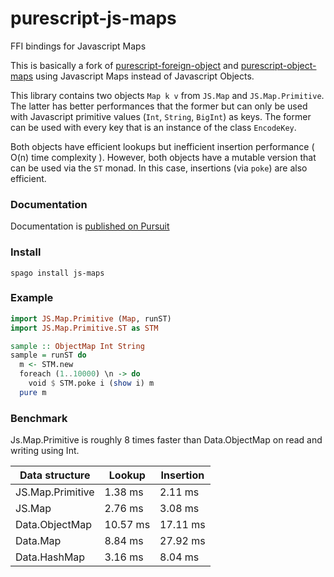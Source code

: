 # purescript-js-maps

FFI bindings for Javascript Maps

This is basically a fork of [purescript-foreign-object](https://github.com/purescript/purescript-foreign-object)
and [purescript-object-maps](https://github.com/thought2/purescript-object-maps)
using Javascript Maps instead of Javascript Objects.

This library contains two objects `Map k v` from `JS.Map` and `JS.Map.Primitive`.
The latter has better performances that the former but can only be used with Javascript primitive values (`Int`, `String`, `BigInt`) as keys. The former can be used with every key that is an instance of the class `EncodeKey`.

Both objects have efficient lookups but inefficient insertion performance ( O(n) time complexity ).
However, both objects have a mutable version that can be used via the `ST` monad. In this case, insertions (via `poke`) are also efficient.

### Documentation

Documentation is [published on Pursuit](https://pursuit.purescript.org/packages/purescript-js-maps)

### Install

```
spago install js-maps
```

### Example

```haskell
import JS.Map.Primitive (Map, runST)
import JS.Map.Primitive.ST as STM

sample :: ObjectMap Int String
sample = runST do
  m <- STM.new
  foreach (1..10000) \n -> do
    void $ STM.poke i (show i) m
  pure m
```

### Benchmark

Js.Map.Primitive is roughly 8 times faster than Data.ObjectMap on read and writing using Int.

| Data structure   | Lookup   | Insertion |
| ---------------- | -------- | --------- |
| JS.Map.Primitive | 1.38 ms  | 2.11 ms   |
| JS.Map           | 2.76 ms  | 3.08 ms   |
| Data.ObjectMap   | 10.57 ms | 17.11 ms  |
| Data.Map         | 8.84 ms  | 27.92 ms  |
| Data.HashMap     | 3.16 ms  | 8.04 ms   |
